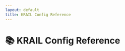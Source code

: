 ```yaml
---
layout: default
title: KRAIL Config Reference
---
```


# 📚 KRAIL Config Reference

<redoc spec-url="openapi.json"></redoc>

<script src="https://cdn.redoc.ly/redoc/latest/bundles/redoc.standalone.js"></script>
